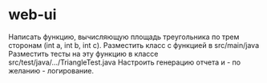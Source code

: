 # web-ui
Написать функцию, вычисляющую площадь треугольника по трем сторонам (int a, int b, int c). Разместить класс с функцией в src/main/java
Разместить тесты на эту функцию в классе src/test/java/.../TriangleTest.java
Настроить генерацию отчета и - по желанию - логирование.